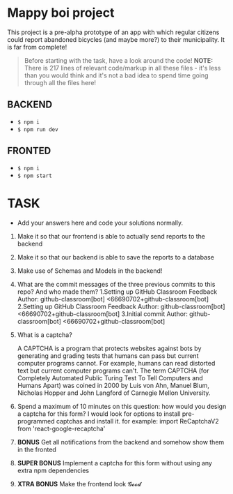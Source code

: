 # Mappy boi project

This project is a pre-alpha prototype of an app with which regular citizens could report abandoned bicycles (and maybe more?) to their municipality. It is far from complete!

> Before starting with the task, have a look around the code!
> **NOTE:** There is 217 lines of relevant code/markup in all these files - it's less than you would think and it's not a bad idea to spend time going through all the files here!

## BACKEND

- `$ npm i`
- `$ npm run dev`

## FRONTED

- `$ npm i`
- `$ npm start`

# TASK

- Add your answers here and code your solutions normally.

1. Make it so that our frontend is able to actually send reports to the backend


2. Make it so that our backend is able to save the reports to a database
3. Make use of Schemas and Models in the backend!
4. What are the commit messages of the three previous commits to this repo? And who made them?
   1.Setting up GitHub Classroom Feedback
   Author: github-classroom[bot] <66690702+github-classroom[bot]
   2.Setting up GitHub Classroom Feedback
   Author: github-classroom[bot] <66690702+github-classroom[bot] 
   3.Initial commit
   Author: github-classroom[bot] <66690702+github-classroom[bot]
   
5. What is a captcha?

      A CAPTCHA is a program that protects websites against bots by generating and grading tests that humans can pass but current computer programs cannot. For example, humans can read distorted text but current computer programs can't.
      The term CAPTCHA (for Completely Automated Public Turing Test To Tell Computers and Humans Apart) was coined in 2000 by Luis von Ahn, Manuel Blum, Nicholas Hopper and John Langford of Carnegie Mellon University.

6. Spend a maximum of 10 minutes on this question: how would you design a captcha for this form?
I would look for options to install pre-programmed captchas and install it.
for example: import ReCaptchaV2 from 'react-google-recaptcha'

7. **BONUS** Get all notifications from the backend and somehow show them in the fronted
8. **SUPER BONUS** Implement a captcha for this form without using any extra npm dependencies
9. **XTRA BONUS** Make the frontend look 𝓖𝓸𝓸𝓭
